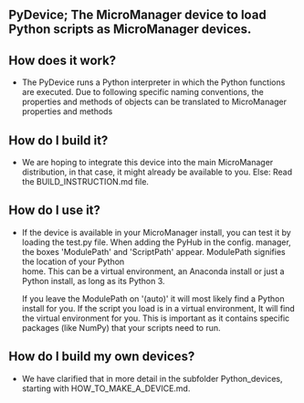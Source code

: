 ## PyDevice; The MicroManager device to load Python scripts as MicroManager devices.

## How does it work?
 - The PyDevice runs a Python interpreter in which the Python functions are executed. 
   Due to following specific naming conventions, the properties and methods of objects can be translated to MicroManager properties and methods

## How do I build it? 
 - We are hoping to integrate this device into the main MicroManager distribution, in that case, it might already be available to you.
   Else: Read the BUILD_INSTRUCTION.md file. 

## How do I use it?
 - If the device is available in your MicroManager install, you can test it by loading the test.py file. 
   When adding the PyHub in the config. manager, the boxes 'ModulePath' and 'ScriptPath' appear. ModulePath signifies the location of your Python  
   home. This can be a virtual environment, an Anaconda install or just a Python install, as long as its Python 3.
 
   If you leave the ModulePath on '(auto)' it will most likely find a Python install for you. If the script you load is in a virtual environment,
   It will find the virtual environment for you. This is important as it contains specific packages (like NumPy) that your scripts need to run.

## How do I build my own devices?
 - We have clarified that in more detail in the subfolder Python_devices,  starting with HOW_TO_MAKE_A_DEVICE.md. 